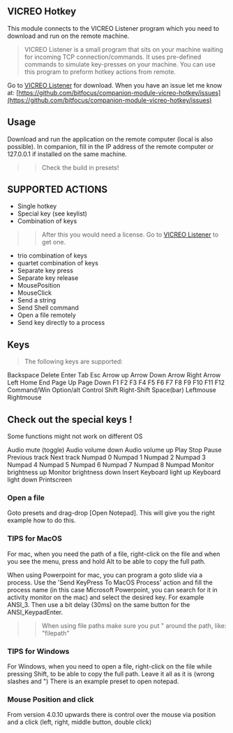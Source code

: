 ## VICREO Hotkey
This module connects to the VICREO Listener program which you need to download and run on the remote machine.

>  VICREO Listener is a small program that sits on your machine waiting for incoming TCP connection/commands. It uses pre-defined commands to simulate key-presses on your machine. You can use this program to preform hotkey actions from remote.

Go to [VICREO Listener](https://vicreo-listener.com) for download.
When you have an issue let me know at: [https://github.com/bitfocus/companion-module-vicreo-hotkey/issues](https://github.com/bitfocus/companion-module-vicreo-hotkey/issues)

## Usage

Download and run the application on the remote computer (local is also possible). In companion, fill in the IP address of the remote computer or 127.0.0.1 if installed on the same machine.

>> Check the build in presets!

## SUPPORTED ACTIONS ##

* Single hotkey
* Special key (see keylist)
* Combination of keys
>> After this you would need a license. Go to [VICREO Listener](https://vicreo-listener.com/license) to get one.
* trio combination of keys
* quartet combination of keys
* Separate key press
* Separate key release
* MousePosition
* MouseClick
* Send a string
* Send Shell command
* Open a file remotely 
* Send key directly to a process

## Keys ##

>The following keys are supported:

Backspace
Delete
Enter
Tab
Esc
Arrow up
Arrow Down
Arrow Right
Arrow Left
Home
End
Page Up
Page Down
F1
F2
F3
F4
F5
F6
F7
F8
F9
F10
F11
F12
Command/Win
Option/alt
Control
Shift
Right-Shift
Space(bar)
Leftmouse
Rightmouse

## Check out the special keys ! ##
Some functions might not work on different OS

Audio mute (toggle)
Audio volume down
Audio volume up
Play
Stop
Pause
Previous track
Next track
Numpad 0
Numpad 1
Numpad 2
Numpad 3
Numpad 4
Numpad 5
Numpad 6
Numpad 7
Numpad 8
Numpad
Monitor brightness up
Monitor brightness down
Insert
Keyboard light up
Keyboard light down 
Printscreen

### Open a file ###
Goto presets and drag-drop [Open Notepad]. This will give you the right example how to do this.
### TIPS for MacOS ###

For mac, when you need the path of a file, right-click on the file and when you see the menu, press and hold Alt to be able to copy the full path.

When using Powerpoint for mac, you can program a goto slide via a process. Use the 'Send KeyPress To MacOS Process' action and fill the process name (in this case Microsoft Powerpoint, you can search for it in activity monitor on the mac) and select the desired key. For example ANSI_3. Then use a bit delay (30ms) on the same button for the ANSI_KeypadEnter.

>> When using file paths make sure you put " around the path, like: "filepath"

### TIPS for Windows ###

For Windows, when you need to open a file, right-click on the file while pressing Shift, to be able to copy the full path. Leave it all as it is (wrong slashes and ")
There is an example preset to open notepad.

### Mouse Position and click ###

From version 4.0.10 upwards there is control over the mouse via position and a click (left, right, middle button, double click)